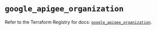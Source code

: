 # `google_apigee_organization`

Refer to the Terraform Registry for docs: [`google_apigee_organization`](https://registry.terraform.io/providers/hashicorp/google/6.20.0/docs/resources/apigee_organization).
